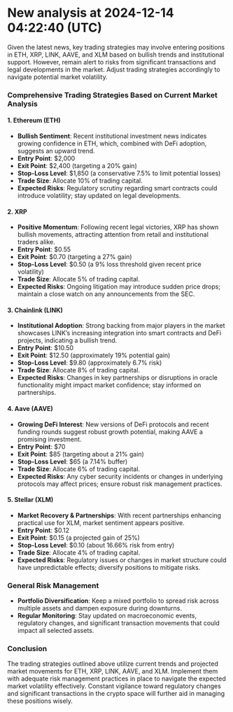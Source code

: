 # New analysis at 2024-12-14 04:22:40 (UTC)

Given the latest news, key trading strategies may involve entering positions in ETH, XRP, LINK, AAVE, and XLM based on bullish trends and institutional support. However, remain alert to risks from significant transactions and legal developments in the market. Adjust trading strategies accordingly to navigate potential market volatility.

### **Comprehensive Trading Strategies Based on Current Market Analysis**

#### **1. Ethereum (ETH)**
- **Bullish Sentiment**: Recent institutional investment news indicates growing confidence in ETH, which, combined with DeFi adoption, suggests an upward trend.
- **Entry Point**: $2,000
- **Exit Point**: $2,400 (targeting a 20% gain)
- **Stop-Loss Level**: $1,850 (a conservative 7.5% to limit potential losses)
- **Trade Size**: Allocate 10% of trading capital.
- **Expected Risks**: Regulatory scrutiny regarding smart contracts could introduce volatility; stay updated on legal developments.

#### **2. XRP**
- **Positive Momentum**: Following recent legal victories, XRP has shown bullish movements, attracting attention from retail and institutional traders alike.
- **Entry Point**: $0.55
- **Exit Point**: $0.70 (targeting a 27% gain)
- **Stop-Loss Level**: $0.50 (a 9% loss threshold given recent price volatility)
- **Trade Size**: Allocate 5% of trading capital.
- **Expected Risks**: Ongoing litigation may introduce sudden price drops; maintain a close watch on any announcements from the SEC.

#### **3. Chainlink (LINK)**
- **Institutional Adoption**: Strong backing from major players in the market showcases LINK’s increasing integration into smart contracts and DeFi projects, indicating a bullish trend.
- **Entry Point**: $10.50
- **Exit Point**: $12.50 (approximately 19% potential gain)
- **Stop-Loss Level**: $9.80 (approximately 6.7% risk)
- **Trade Size**: Allocate 8% of trading capital.
- **Expected Risks**: Changes in key partnerships or disruptions in oracle functionality might impact market confidence; stay informed on partnerships.

#### **4. Aave (AAVE)**
- **Growing DeFi Interest**: New versions of DeFi protocols and recent funding rounds suggest robust growth potential, making AAVE a promising investment.
- **Entry Point**: $70
- **Exit Point**: $85 (targeting about a 21% gain)
- **Stop-Loss Level**: $65 (a 7.14% buffer)
- **Trade Size**: Allocate 6% of trading capital.
- **Expected Risks**: Any cyber security incidents or changes in underlying protocols may affect prices; ensure robust risk management practices.

#### **5. Stellar (XLM)**
- **Market Recovery & Partnerships**: With recent partnerships enhancing practical use for XLM, market sentiment appears positive.
- **Entry Point**: $0.12
- **Exit Point**: $0.15 (a projected gain of 25%)
- **Stop-Loss Level**: $0.10 (about 16.66% risk from entry)
- **Trade Size**: Allocate 4% of trading capital.
- **Expected Risks**: Regulatory issues or changes in market structure could have unpredictable effects; diversify positions to mitigate risks.

### **General Risk Management**
- **Portfolio Diversification**: Keep a mixed portfolio to spread risk across multiple assets and dampen exposure during downturns.
- **Regular Monitoring**: Stay updated on macroeconomic events, regulatory changes, and significant transaction movements that could impact all selected assets.

### **Conclusion**
The trading strategies outlined above utilize current trends and projected market movements for ETH, XRP, LINK, AAVE, and XLM. Implement them with adequate risk management practices in place to navigate the expected market volatility effectively. Constant vigilance toward regulatory changes and significant transactions in the crypto space will further aid in managing these positions wisely.

